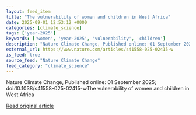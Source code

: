 ```yaml
---
layout: feed_item
title: "The vulnerability of women and children in West Africa"
date: 2025-09-01 12:53:12 +0000
categories: [climate_science]
tags: ['year-2025']
keywords: ['women', 'year-2025', 'vulnerability', 'children']
description: "Nature Climate Change, Published online: 01 September 2025; doi:10"
external_url: https://www.nature.com/articles/s41558-025-02415-w
is_feed: true
source_feed: "Nature Climate Change"
feed_category: "climate_science"
---
```


Nature Climate Change, Published online: 01 September 2025; doi:10.1038/s41558-025-02415-wThe vulnerability of women and children in West Africa

[Read original article](https://www.nature.com/articles/s41558-025-02415-w)
